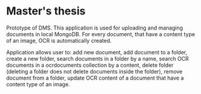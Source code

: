 # Master's thesis

Prototype of DMS.
This application is used for uploading and managing documents in local MongoDB.
For every document, that have a content type of an image, OCR is automatically created.

Application allows user to:
 add new document,
 add document to a folder,
 create a new folder,
 search documents in a folder by a name,
 search OCR documents in a ocrdocuments collection by a content,
 delete folder (deleting a folder does not delete documents inside the folder),
 remove document from a folder,
 update OCR content of a document that have a content type of an image.